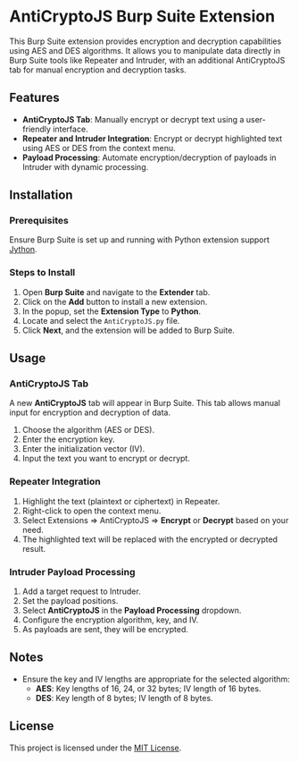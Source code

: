 # AntiCryptoJS Burp Suite Extension

This Burp Suite extension provides encryption and decryption capabilities using AES and DES algorithms. It allows you to manipulate data directly in Burp Suite tools like Repeater and Intruder, with an additional AntiCryptoJS tab for manual encryption and decryption tasks.

## Features

- **AntiCryptoJS Tab**: Manually encrypt or decrypt text using a user-friendly interface.
- **Repeater and Intruder Integration**: Encrypt or decrypt highlighted text using AES or DES from the context menu.
- **Payload Processing**: Automate encryption/decryption of payloads in Intruder with dynamic processing.

## Installation

### Prerequisites

Ensure Burp Suite is set up and running with Python extension support [Jython](https://www.jython.org/download.html).

### Steps to Install

1. Open **Burp Suite** and navigate to the **Extender** tab.
2. Click on the **Add** button to install a new extension.
3. In the popup, set the **Extension Type** to **Python**.
4. Locate and select the `AntiCryptoJS.py` file.
5. Click **Next**, and the extension will be added to Burp Suite.

## Usage

### AntiCryptoJS Tab

A new **AntiCryptoJS** tab will appear in Burp Suite. This tab allows manual input for encryption and decryption of data.

1. Choose the algorithm (AES or DES).
2. Enter the encryption key.
3. Enter the initialization vector (IV).
4. Input the text you want to encrypt or decrypt.

### Repeater Integration

1. Highlight the text (plaintext or ciphertext) in Repeater.
2. Right-click to open the context menu.
3. Select Extensions => AntiCryptoJS => **Encrypt** or **Decrypt** based on your need.
4. The highlighted text will be replaced with the encrypted or decrypted result.

### Intruder Payload Processing

1. Add a target request to Intruder.
2. Set the payload positions.
3. Select **AntiCryptoJS** in the **Payload Processing** dropdown.
4. Configure the encryption algorithm, key, and IV.
5. As payloads are sent, they will be encrypted.

## Notes

- Ensure the key and IV lengths are appropriate for the selected algorithm:
  - **AES**: Key lengths of 16, 24, or 32 bytes; IV length of 16 bytes.
  - **DES**: Key length of 8 bytes; IV length of 8 bytes.
  
## License

This project is licensed under the [MIT License](LICENSE).

